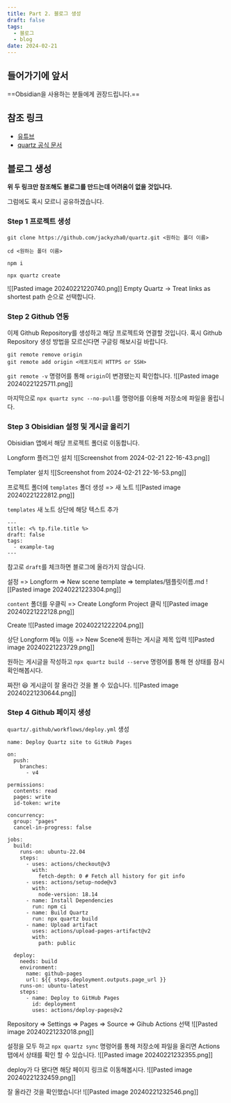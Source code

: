```yaml
---
title: Part 2. 블로그 생성
draft: false
tags:
  - 블로그
  - blog
date: 2024-02-21
---
```

## 들어가기에 앞서

==Obsidian을 사용하는 분들에게 권장드립니다.==
## 참조 링크

- [유튜브](https://www.youtube.com/watch?v=6s6DT1yN4dw)
- [quartz 공식 문서](https://quartz.jzhao.xyz/)

## 블로그 생성

**위 두 링크만 참조해도 블로그를 만드는데 어려움이 없을 것입니다.**

그럼에도 혹시 모르니 공유하겠습니다.

### Step 1 프로젝트 생성

```
git clone https://github.com/jackyzha0/quartz.git <원하는 폴더 이름>

cd <원하는 폴더 이름>

npm i

npx quartz create
```

![[Pasted image 20240221220740.png]]
Empty Quartz -> Treat links as shortest path 순으로 선택합니다.

### Step 2 Github 연동

이제 Github Repository를 생성하고 해당 프로젝트와 연결할 것입니다. 혹시 Github Repository 생성 방법을 모르신다면 구글링 해보시길 바랍니다.

```
git remote remove origin
git remote add origin <레포지토리 HTTPS or SSH>
```

`git remote -v` 명령어를 통해 `origin`이 변경됐는지 확인합니다.
![[Pasted image 20240221225711.png]]

마지막으로 `npx quartz sync --no-pull`를 명령어를 이용해 저장소에 파일을 올립니다.

### Step 3 Obisidian 설정 및 게시글 올리기

Obisidian 앱에서 해당 프로젝트 폴더로 이동합니다. 

Longform 플러그인 설치
![[Screenshot from 2024-02-21 22-16-43.png]]

Templater 설치
![[Screenshot from 2024-02-21 22-16-53.png]]

프로젝트 폴더에 `templates` 폴더 생성 => 새 노트
![[Pasted image 20240221222812.png]]

`templates` 새 노트 상단에 해당 텍스트 추가
```
---
title: <% tp.file.title %>
draft: false
tags:
  - example-tag
---
```
참고로 `draft`를 체크하면 블로그에 올라가지 않습니다.

설정 => Longform => New scene template => templates/템플릿이름.md
![[Pasted image 20240221223304.png]]

`content` 폴더를 우클릭 => Create Longform Project 클릭
![[Pasted image 20240221222128.png]]

Create
![[Pasted image 20240221222204.png]]

상단 Longform 메뉴 이동 => New Scene에 원하는 게시글 제목 입력
![[Pasted image 20240221223729.png]]

원하는 게시글을 작성하고 `npx quartz build --serve` 명령어를 통해 현 상태를 잠시 확인해봅시다.

짜잔! 😆 게시글이 잘 올라간 것을 볼 수 있습니다.
![[Pasted image 20240221230644.png]]

### Step 4 Github 페이지 생성

`quartz/.github/workflows/deploy.yml` 생성

```
name: Deploy Quartz site to GitHub Pages
 
on:
  push:
    branches:
      - v4
 
permissions:
  contents: read
  pages: write
  id-token: write
 
concurrency:
  group: "pages"
  cancel-in-progress: false
 
jobs:
  build:
    runs-on: ubuntu-22.04
    steps:
      - uses: actions/checkout@v3
        with:
          fetch-depth: 0 # Fetch all history for git info
      - uses: actions/setup-node@v3
        with:
          node-version: 18.14
      - name: Install Dependencies
        run: npm ci
      - name: Build Quartz
        run: npx quartz build
      - name: Upload artifact
        uses: actions/upload-pages-artifact@v2
        with:
          path: public
 
  deploy:
    needs: build
    environment:
      name: github-pages
      url: ${{ steps.deployment.outputs.page_url }}
    runs-on: ubuntu-latest
    steps:
      - name: Deploy to GitHub Pages
        id: deployment
        uses: actions/deploy-pages@v2
```

Repository => Settings => Pages => Source => Gihub Actions 선택
![[Pasted image 20240221232018.png]]

설정을 모두 하고 `npx quartz sync` 명령어를 통해 저장소에 파일을 올리면 Actions 탭에서 상태를 확인 할 수 있습니다.
![[Pasted image 20240221232355.png]]

deploy가 다 됐다면 해당 페이지 링크로 이동해봅시다.
![[Pasted image 20240221232459.png]]

잘 올라간 것을 확인했습니다!
![[Pasted image 20240221232546.png]]

